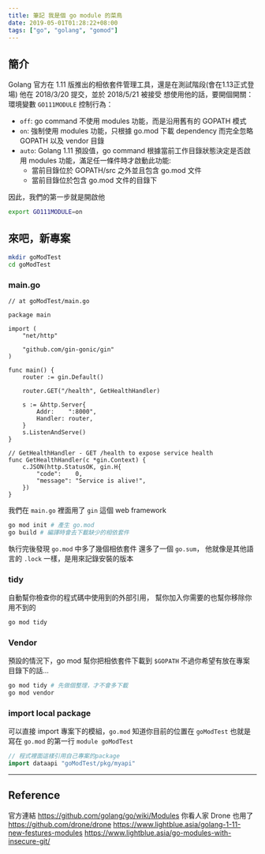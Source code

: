 ```yaml
---
title: 筆記 我是個 go module 的菜鳥
date: 2019-05-01T01:28:22+08:00
tags: ["go", "golang", "gomod"]
---
```


## 簡介
Golang 官方在 1.11 版推出的相依套件管理工具，還是在測試階段(會在1.13正式登場)
他在 2018/3/20 提交，並於 2018/5/21 被接受
想使用他的話，要開個開關：
環境變數 `GO111MODULE` 控制行為：
- `off`: go command 不使用 modules 功能，而是沿用舊有的 GOPATH 模式
- `on`: 強制使用 modules 功能，只根據 go.mod 下載 dependency 而完全忽略 GOPATH 以及 vendor 目錄
- `auto`: Golang 1.11 預設值，go command 根據當前工作目錄狀態決定是否啟用 modules 功能，滿足任一條件時才啟動此功能:
    * 當前目錄位於 GOPATH/src 之外並且包含 go.mod 文件
    * 當前目錄位於包含 go.mod 文件的目錄下

因此，我們的第一步就是開啟他
```sh
export GO111MODULE=on
```

## 來吧，新專案
```sh
mkdir goModTest
cd goModTest
```

### main.go
```go=
// at goModTest/main.go

package main

import (
	"net/http"

	"github.com/gin-gonic/gin"
)

func main() {
	router := gin.Default()

	router.GET("/health", GetHealthHandler)

	s := &http.Server{
		Addr:    ":8000",
		Handler: router,
	}
	s.ListenAndServe()
}

// GetHealthHandler - GET /health to expose service health
func GetHealthHandler(c *gin.Context) {
	c.JSON(http.StatusOK, gin.H{
		"code":    0,
		"message": "Service is alive!",
	})
}
```
我們在 `main.go` 裡面用了 `gin` 這個 web framework

```sh
go mod init # 產生 go.mod
go build # 編譯時會去下載缺少的相依套件
```

執行完後發現 `go.mod` 中多了幾個相依套件
還多了一個 `go.sum`， 他就像是其他語言的 `.lock` 一樣，是用來記錄安裝的版本

### tidy
自動幫你檢查你的程式碼中使用到的外部引用，
幫你加入你需要的也幫你移除你用不到的
```sh
go mod tidy
```

### Vendor
預設的情況下，go mod 幫你把相依套件下載到 `$GOPATH`
不過你希望有放在專案目錄下的話...
```sh
go mod tidy # 先做個整理，才不會多下載
go mod vendor
```

### import local package
可以直接 import 專案下的模組，`go.mod` 知道你目前的位置在 `goModTest`
也就是寫在 `go.mod` 的第一行 `module goModTest`
```go
// 程式裡面這樣引用自己專案的package
import dataapi "goModTest/pkg/myapi"
```

---
## Reference
官方連結 https://github.com/golang/go/wiki/Modules
你看人家 Drone 也用了 https://github.com/drone/drone
https://www.lightblue.asia/golang-1-11-new-festures-modules
https://www.lightblue.asia/go-modules-with-insecure-git/
